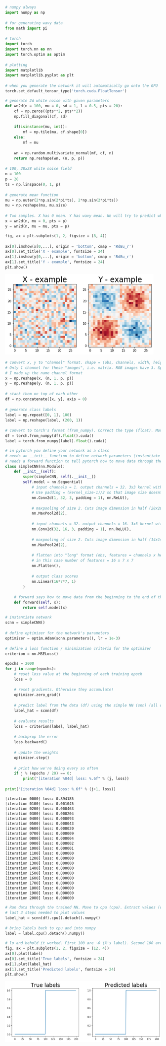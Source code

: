 ```python
# numpy always
import numpy as np

# for generating wavy data
from math import pi

# torch
import torch
import torch.nn as nn
import torch.optim as optim

# plotting
import matplotlib
import matplotlib.pyplot as plt

# when you generate the network it will automatically go onto the GPU
torch.set_default_tensor_type('torch.cuda.FloatTensor')
```


```python
# generate 2d white noise with given parameters
def wn2d(n = 100, mu = 0, sd = 1, l = 0.5, pts = 20):
    cf = np.zeros((pts**2, pts**2))
    np.fill_diagonal(cf, sd)
    
    if(isinstance(mu, int)):
        mf = np.tile(mu, cf.shape[0])
    else:
        mf = mu
    
    wn = np.random.multivariate_normal(mf, cf, n)
    return np.reshape(wn, (n, p, p))

# 100, 28x28 white noise field
n = 100
p = 28
ts = np.linspace(0, 1, p)

# generate mean function 
mu = np.outer(2*np.sin(2*pi*ts), 2*np.sin(2*pi*ts))
mu = np.reshape(mu, mu.size)

# Two samples. X has 0 mean. Y has wavy mean. We will try to predict which is which.
x = wn2d(n, mu = 0, pts = p)
y = wn2d(n, mu = mu, pts = p)
```


```python
fig, ax = plt.subplots(1, 2, figsize = (8, 4))

ax[0].imshow(x[0,...], origin = 'bottom', cmap = 'RdBu_r')
ax[0].set_title('X - example', fontsize = 24)
ax[1].imshow(y[0,...], origin = 'bottom', cmap = 'RdBu_r')
ax[1].set_title('Y - example', fontsize = 24)
plt.show()
```


![png](output_2_0.png)



```python
# convert x, y to "channel" format. shape = (obs, channels, width, height)
# Only 1 channel for these "images", i.e. matrix. RGB images have 3. Spectral images have a lot
# I made up the name channel format
x = np.reshape(x, (n, 1, p, p))
y = np.reshape(y, (n, 1, p, p))

# stack them on top of each other
df = np.concatenate([x, y], axis = 0)

# generate class labels
label = np.repeat([0, 1], 100)
label = np.reshape(label, (200, 1))

# convert to torch's format (from_numpy). Correct the type (float). Move to GPU (cuda)
df = torch.from_numpy(df).float().cuda()
label = torch.from_numpy(label).float().cuda()
```


```python
# in pytorch you define your network as a class 
# needs an __init__ function to define network parameters (instantiate the network)
# needs a forward function to tell pytorch how to move data through the network
class simpleCNN(nn.Module):
    def __init__(self):
        super(simpleCNN, self).__init__()
        self.model = nn.Sequential(
            # input channels = 1. output channels = 32. 3x3 kernel with 1 pixel padding
            # Use padding = (kernel_size-1)/2 so that image size doesnt change
            nn.Conv2d(1, 32, 3, padding = 1), nn.ReLU(),
            
            # maxpooling of size 2. Cuts image dimension in half (28x28 -> 14x14)
            nn.MaxPool2d(2),
            
            # input channels = 32. output channels = 16. 3x3 kernel with 1 pixel padding
            nn.Conv2d(32, 16, 3, padding = 1), nn.ReLU(),
            
            # maxpooling of size 2. Cuts image dimension in half (14x14 -> 7x7)
            nn.MaxPool2d(2),
            
            # flatten into "long" format (obs, features = channels x height x width)
            # in this case number of features = 16 x 7 x 7 
            nn.Flatten(),
            
            # output class scores
            nn.Linear(16*7*7, 1)
        )
    
    # forward says how to move data from the beginning to the end of the network
    def forward(self, x):
        return self.model(x)
```


```python
# instantiate network
scnn = simpleCNN()

# define optimizer for the network's parameters
optimizer = optim.Adam(scnn.parameters(), lr = 1e-3)

# define a loss function / minimization criteria for the optimizer
criterion = nn.MSELoss()
```


```python
epochs = 2000
for j in range(epochs):
    # reset loss value at the beginning of each training epoch
    loss = 0
    
    # reset gradients. Otherwise they accumulate!
    optimizer.zero_grad()
    
    # predict label from the data (df) using the simple NN (snn) (all observations at once)
    label_hat = scnn(df)
    
    # evaluate results
    loss = criterion(label, label_hat)
    
    # backprop the error
    loss.backward()
    
    # update the weights
    optimizer.step()
    
    # print how we're doing every so often
    if j % (epochs / 20) == 0:
        print("[iteration %04d] loss: %.6f" % (j, loss))
        
print("[iteration %04d] loss: %.6f" % (j+1, loss))
```

    [iteration 0000] loss: 0.894185
    [iteration 0100] loss: 0.001045
    [iteration 0200] loss: 0.000463
    [iteration 0300] loss: 0.000204
    [iteration 0400] loss: 0.000093
    [iteration 0500] loss: 0.000043
    [iteration 0600] loss: 0.000020
    [iteration 0700] loss: 0.000009
    [iteration 0800] loss: 0.000004
    [iteration 0900] loss: 0.000002
    [iteration 1000] loss: 0.000001
    [iteration 1100] loss: 0.000000
    [iteration 1200] loss: 0.000000
    [iteration 1300] loss: 0.000000
    [iteration 1400] loss: 0.000000
    [iteration 1500] loss: 0.000000
    [iteration 1600] loss: 0.000000
    [iteration 1700] loss: 0.000000
    [iteration 1800] loss: 0.000000
    [iteration 1900] loss: 0.000000
    [iteration 2000] loss: 0.000000



```python
# Run data through the trained NN. Move to cpu (cpu). Extract values (detach). Convert to numpy
# last 3 steps needed to plot values
label_hat = scnn(df).cpu().detach().numpy()

# bring labels back to cpu and into numpy
label = label.cpu().detach().numpy()
```


```python
# lo and behold it worked. First 100 are ~0 (X's label). Second 100 are ~1 (Y's label)
fig, ax = plt.subplots(1, 2, figsize = (12, 4))
ax[0].plot(label)
ax[0].set_title('True labels', fontsize = 24)
ax[1].plot(label_hat)
ax[1].set_title('Predicted labels', fontsize = 24)
plt.show()
```


![png](output_8_0.png)



```python

```
